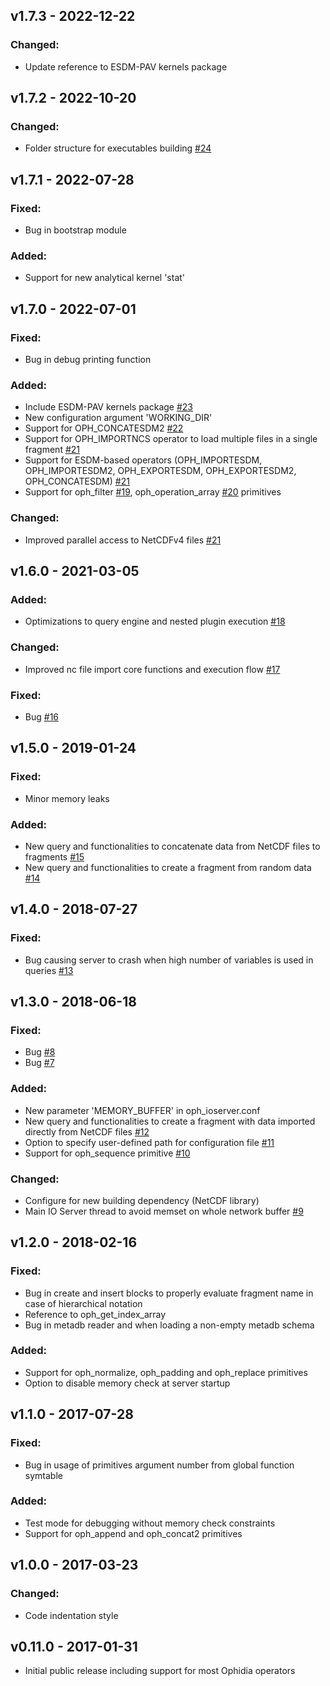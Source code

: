 
## v1.7.3 - 2022-12-22

### Changed:

- Update reference to ESDM-PAV kernels package 

## v1.7.2 - 2022-10-20

### Changed:

- Folder structure for executables building [#24](https://github.com/OphidiaBigData/ophidia-io-server/pull/24)

## v1.7.1 - 2022-07-28

### Fixed:

- Bug in bootstrap module

### Added:

- Support for new analytical kernel 'stat'

## v1.7.0 - 2022-07-01

### Fixed:

- Bug in debug printing function

### Added:

- Include ESDM-PAV kernels package [#23](https://github.com/OphidiaBigData/ophidia-io-server/pull/23)
- New configuration argument 'WORKING_DIR'
- Support for OPH_CONCATESDM2 [#22](https://github.com/OphidiaBigData/ophidia-io-server/pull/22)
- Support for OPH_IMPORTNCS operator to load multiple files in a single fragment [#21](https://github.com/OphidiaBigData/ophidia-io-server/pull/21)
- Support for ESDM-based operators (OPH_IMPORTESDM, OPH_IMPORTESDM2, OPH_EXPORTESDM, OPH_EXPORTESDM2, OPH_CONCATESDM) [#21](https://github.com/OphidiaBigData/ophidia-io-server/pull/21)
- Support for oph_filter [#19](https://github.com/OphidiaBigData/ophidia-io-server/pull/19), oph_operation_array [#20](https://github.com/OphidiaBigData/ophidia-io-server/pull/20) primitives

### Changed:

- Improved parallel access to NetCDFv4 files [#21](https://github.com/OphidiaBigData/ophidia-io-server/pull/21)

## v1.6.0 - 2021-03-05

### Added:

- Optimizations to query engine and nested plugin execution [#18](https://github.com/OphidiaBigData/ophidia-io-server/pull/18)

### Changed:

- Improved nc file import core functions and execution flow [#17](https://github.com/OphidiaBigData/ophidia-io-server/pull/17)

### Fixed:

- Bug [#16](https://github.com/OphidiaBigData/ophidia-io-server/issues/16)


## v1.5.0 - 2019-01-24

### Fixed:

- Minor memory leaks

### Added:

- New query and functionalities to concatenate data from NetCDF files to fragments [#15](https://github.com/OphidiaBigData/ophidia-io-server/pull/15) 
- New query and functionalities to create a fragment from random data [#14](https://github.com/OphidiaBigData/ophidia-io-server/pull/14) 

## v1.4.0 - 2018-07-27

### Fixed:

- Bug causing server to crash when high number of variables is used in queries [#13](https://github.com/OphidiaBigData/ophidia-io-server/issues/13)

## v1.3.0 - 2018-06-18

### Fixed:

- Bug [#8](https://github.com/OphidiaBigData/ophidia-io-server/issues/8)
- Bug [#7](https://github.com/OphidiaBigData/ophidia-io-server/issues/7)

### Added:

- New parameter 'MEMORY_BUFFER' in oph_ioserver.conf 
- New query and functionalities to create a fragment with data imported directly from NetCDF files [#12](https://github.com/OphidiaBigData/ophidia-io-server/pull/12) 
- Option to specify user-defined path for configuration file [#11](https://github.com/OphidiaBigData/ophidia-io-server/pull/11)
- Support for oph_sequence primitive [#10](https://github.com/OphidiaBigData/ophidia-io-server/pull/10)

### Changed:

- Configure for new building dependency (NetCDF library)
- Main IO Server thread to avoid memset on whole network buffer [#9](https://github.com/OphidiaBigData/ophidia-io-server/pull/9)

## v1.2.0 - 2018-02-16

### Fixed:

- Bug in create and insert blocks to properly evaluate fragment name in case of hierarchical notation
- Reference to oph_get_index_array
- Bug in metadb reader and when loading a non-empty metadb schema

### Added:

- Support for oph_normalize, oph_padding and oph_replace primitives
- Option to disable memory check at server startup

## v1.1.0 - 2017-07-28

### Fixed:

- Bug in usage of primitives argument number from global function symtable

### Added:

- Test mode for debugging without memory check constraints
- Support for oph_append and oph_concat2 primitives

## v1.0.0 - 2017-03-23

### Changed:

- Code indentation style

## v0.11.0 - 2017-01-31

- Initial public release including support for most Ophidia operators
